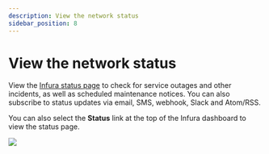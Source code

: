 ```yaml
---
description: View the network status
sidebar_position: 8
---
```


# View the network status

View the [Infura status page](https://status.infura.io/) to check for service outages and other incidents, as well as
scheduled maintenance notices. You can also subscribe to status updates via email, SMS, webhook, Slack and Atom/RSS.

You can also select the **Status** link at the top of the Infura dashboard to view the status page.

<div class="left-align-container">
  <div class="img-medium">
    <img
      src={require('../../images/status-page.png').default}
    />
  </div>
</div>